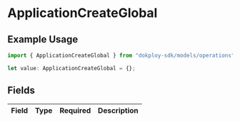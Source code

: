 # ApplicationCreateGlobal

## Example Usage

```typescript
import { ApplicationCreateGlobal } from "dokploy-sdk/models/operations";

let value: ApplicationCreateGlobal = {};
```

## Fields

| Field       | Type        | Required    | Description |
| ----------- | ----------- | ----------- | ----------- |